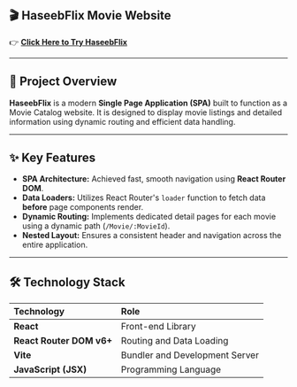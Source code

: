 ## 🎬 HaseebFlix Movie Website

👉 **[Click Here to Try HaseebFlix](https://funny-pixie-55693b.netlify.app/)**  

-----

## 🌟 Project Overview

**HaseebFlix** is a modern **Single Page Application (SPA)** built to function as a Movie Catalog website. It is designed to display movie listings and detailed information using dynamic routing and efficient data handling.

-----

## ✨ Key Features

  * **SPA Architecture:** Achieved fast, smooth navigation using **React Router DOM**.
  * **Data Loaders:** Utilizes React Router's `loader` function to fetch data **before** page components render.
  * **Dynamic Routing:** Implements dedicated detail pages for each movie using a dynamic path (`/Movie/:MovieId`).
  * **Nested Layout:** Ensures a consistent header and navigation across the entire application.

-----

## 🛠️ Technology Stack

| Technology | Role |
| :--- | :--- |
| **React** | Front-end Library |
| **React Router DOM v6+** | Routing and Data Loading |
| **Vite** | Bundler and Development Server |
| **JavaScript (JSX)** | Programming Language |

